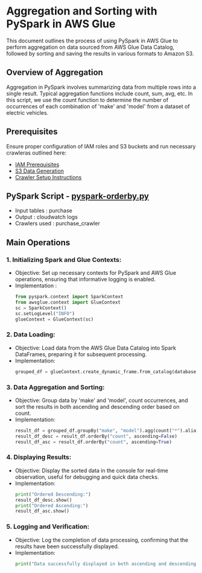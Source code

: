 # Aggregation and Sorting with PySpark in AWS Glue

 This document outlines the process of using PySpark in AWS Glue to perform aggregation on data sourced from AWS Glue Data Catalog, followed by sorting and saving the results in various formats to Amazon S3.

## Overview of Aggregation

Aggregation in PySpark involves summarizing data from multiple rows into a single result. Typical aggregation functions include count, sum, avg, etc. In this script, we use the count function to determine the number of occurrences of each combination of 'make' and 'model' from a dataset of electric vehicles.

## Prerequisites

Ensure proper configuration of IAM roles and S3 buckets and run necessary crawleras outlined here:
* [IAM Prerequisites](IAM-prerequisites.md)
* [S3 Data Generation](s3-data-generation.md)
* [Crawler Setup Instructions](set-up-instructions.md)

##  PySpark Script - [pyspark-orderby.py](../glue-code/ti-pyspark-orderby.py)
- Input tables          : purchase
- Output                : cloudwatch logs
- Crawlers used         : purchase_crawler

## Main Operations
### 1. Initializing Spark and Glue Contexts:
* Objective: Set up necessary contexts for PySpark and AWS Glue operations, ensuring that informative logging is enabled.
* Implementation :
  ```python
  from pyspark.context import SparkContext
  from awsglue.context import GlueContext
  sc = SparkContext()
  sc.setLogLevel("INFO")
  glueContext = GlueContext(sc)
  ```
  
### 2. Data Loading:
* Objective: Load data from the AWS Glue Data Catalog into Spark DataFrames, preparing it for subsequent processing.
* Implementation:
  ```python
  grouped_df = glueContext.create_dynamic_frame.from_catalog(database="glue_db", table_name="electric_vehicle_population_data_csv").toDF()
  ```

### 3. Data Aggregation and Sorting:
* Objective: Group data by 'make' and 'model', count occurrences, and sort the results in both ascending and descending order based on count.
* Implementation:
  ```python
  result_df = grouped_df.groupBy("make", "model").agg(count("*").alias("count"))
  result_df_desc = result_df.orderBy("count", ascending=False)
  result_df_asc = result_df.orderBy("count", ascending=True)
  ```
  
### 4. Displaying Results:
* Objective: Display the sorted data in the console for real-time observation, useful for debugging and quick data checks.
* Implementation:
  ```python
  print("Ordered Descending:")
  result_df_desc.show()
  print("Ordered Ascending:")
  result_df_asc.show()
  ```
  
### 5. Logging and Verification:
* Objective: Log the completion of data processing, confirming that the results have been successfully displayed.
* Implementation:
  ```python
  print("Data successfully displayed in both ascending and descending order.")
  ```

